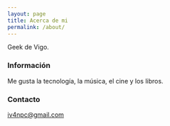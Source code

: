 ```yaml
---
layout: page
title: Acerca de mi
permalink: /about/
---
```


Geek de Vigo.

### Información

Me gusta la tecnología, la música, el cine y los libros.

### Contacto

[iv4npc@gmail.com](mailto:iv4npc@gmail.com)
